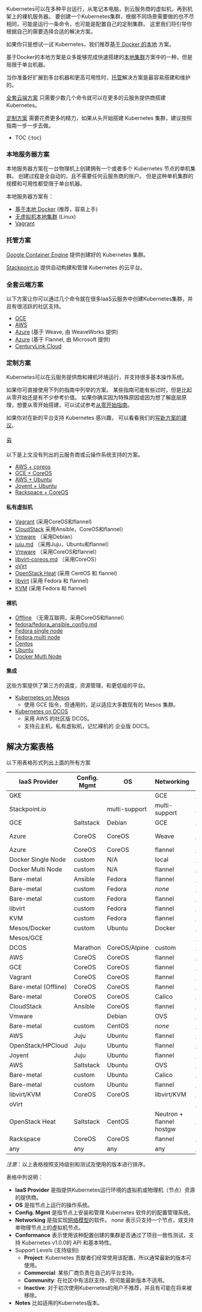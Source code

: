 ---
---

Kubernetes可以在多种平台运行，从笔记本电脑，到云服务商的虚拟机，再到机架上的裸机服务器。
要创建一个Kubernetes集群，根据不同场景需要做的也不尽相同，可能是运行一条命令，也可能是配置自己的定制集群。
这里我们将引导你根据自己的需要选择合适的解决方案。

如果你只是想试一试 Kubernetes，我们推荐[基于 Docker 的本地](/docs/getting-started-guides/docker) 方案。

基于Docker的本地方案是众多能够完成快速搭建的[本地集群](#local-machine-solutions)方案中的一种，但是局限于单台机器。

当你准备好扩展到多台机器和更高可用性时，[托管](#hosted-solutions)解决方案是最容易搭建和维护的。

[全套云端方案](#turn-key-cloud-solutions) 只需要少数几个命令就可以在更多的云服务提供商搭建 Kubernetes。

[定制方案](#custom-solutions)  需要花费更多的精力，如果从头开始搭建 Kubernetes 集群，建议按照指南一步一步去做。

* TOC
{:toc}

### 本地服务器方案

本地服务器方案在一台物理机上创建拥有一个或者多个 Kubernetes 节点的单机集群。
创建过程是全自动的，且不需要任何云服务商的账户。
但是这种单机集群的规模和可用性都受限于单台机器。

本地服务器方案有：

- [基于本地 Docker](/docs/getting-started-guides/docker) (推荐，容易上手)
- [无虚拟机本地集群](/docs/getting-started-guides/locally) (Linux)
- [Vagrant](/docs/getting-started-guides/vagrant)


### 托管方案

[Google Container Engine](https://cloud.google.com/container-engine) 提供创建好的 Kubernetes 集群。

[Stackpoint.io](https://stackpoint.io) 提供自动构建和管理 Kubernetes 的云平台。

### 全套云端方案

以下方案让你可以通过几个命令就在很多IaaS云服务中创建Kubernetes集群，并且有很活跃的社区支持。

- [GCE](/docs/getting-started-guides/gce)
- [AWS](/docs/getting-started-guides/aws)
- [Azure](/docs/getting-started-guides/coreos/azure/) (基于 Weave, 由 WeaveWorks 提供)
- [Azure](/docs/getting-started-guides/azure/) (基于 Flannel, 由 Microsoft 提供)
- [CenturyLink Cloud](/docs/getting-started-guides/clc)

### 定制方案

Kubernetes可以在云服务提供商和裸机环境运行，并支持很多基本操作系统。

如果你可直接使用下列的指南中列举的方案。
某些指南可能有些过时，但是比起从零开始还是有不少参考价值。
如果你确实因为特殊原因或因为想了解底层原理，想要从零开始搭建，可以试试参考[从零开始指南](/docs/getting-started-guides/scratch)。

如果你对在新的平台支持 Kubernetes 感兴趣，
可以看看我们的[写新方案的建议](https://github.com/kubernetes/kubernetes/tree/{{page.githubbranch}}/docs/devel/writing-a-getting-started-guide.md)。

#### 云

以下是上文没有列出的云服务商或云操作系统支持的方案。

- [AWS + coreos](/docs/getting-started-guides/coreos)
- [GCE + CoreOS](/docs/getting-started-guides/coreos)
- [AWS + Ubuntu](/docs/getting-started-guides/juju)
- [Joyent + Ubuntu](/docs/getting-started-guides/juju)
- [Rackspace + CoreOS](/docs/getting-started-guides/rackspace)

#### 私有虚拟机

- [Vagrant](/docs/getting-started-guides/coreos) (采用CoreOS和flannel)
- [CloudStack](/docs/getting-started-guides/cloudstack) 采用Ansible，CoreOS和flannel）
- [Vmware](/docs/getting-started-guides/vsphere)  （采用Debian）
- [juju.md](/docs/getting-started-guides/juju) （采用Juju，Ubuntu和flannel）
- [Vmware](/docs/getting-started-guides/coreos) （采用CoreOS和flannel）
- [libvirt-coreos.md](/docs/getting-started-guides/libvirt-coreos)  （采用CoreOS）
- [oVirt](/docs/getting-started-guides/ovirt)
- [OpenStack Heat](/docs/getting-started-guides/openstack-heat) (采用 CentOS 和 flannel)
- [libvirt](/docs/getting-started-guides/fedora/flannel_multi_node_cluster) (采用 Fedora 和 flannel)
- [KVM](/docs/getting-started-guides/fedora/flannel_multi_node_cluster)  (采用 Fedora 和 flannel)

#### 裸机

- [Offline](/docs/getting-started-guides/coreos/bare_metal_offline) （无需互联网，采用CoreOS和flannel）
- [fedora/fedora_ansible_config.md](/docs/getting-started-guides/fedora/fedora_ansible_config)
- [Fedora single node](/docs/getting-started-guides/fedora/fedora_manual_config)
- [Fedora multi node](/docs/getting-started-guides/fedora/flannel_multi_node_cluster)
- [Centos](/docs/getting-started-guides/centos/centos_manual_config)
- [Ubuntu](/docs/getting-started-guides/ubuntu)
- [Docker Multi Node](/docs/getting-started-guides/docker-multinode)

#### 集成

这些方案提供了第三方的调度，资源管理，和更低级的平台。

- [Kubernetes on Mesos](/docs/getting-started-guides/mesos)
  - 使用 GCE 指令，但通用的，足以适应大多数现有的 Mesos 集群。
- [Kubernetes on DCOS](/docs/getting-started-guides/dcos)
  - 采用 AWS 的社区版 DCOS。
  - 支持云主机，私有虚拟机，记忆裸机的 企业版 DOCS。

## 解决方案表格

以下用表格形式列出上面的所有方案

IaaS Provider        | Config. Mgmt | OS     | Networking  | Docs                                              | Conforms | Support Level
-------------------- | ------------ | ------ | ----------  | ---------------------------------------------     | ---------| ----------------------------
GKE                  |              |        | GCE         | [docs](https://cloud.google.com/container-engine) | ['œ“][3]   | Commercial
Stackpoint.io        |              | multi-support       | multi-support   | [docs](http://www.stackpointcloud.com) |    | Commercial
GCE                  | Saltstack    | Debian | GCE         | [docs](/docs/getting-started-guides/gce)                                    | ['œ“][1]   | Project
Azure                | CoreOS       | CoreOS | Weave       | [docs](/docs/getting-started-guides/coreos/azure/)                    |          | Community ([@errordeveloper](https://github.com/errordeveloper), [@squillace](https://github.com/squillace), [@chanezon](https://github.com/chanezon), [@crossorigin](https://github.com/crossorigin))
Azure                | CoreOS       | CoreOS | flannel     | [docs](/docs/getting-started-guides/azure)                    |          | Community ([@colemickens](https://github.com/colemickens))
Docker Single Node   | custom       | N/A    | local       | [docs](/docs/getting-started-guides/docker)                                 |          | Project ([@brendandburns](https://github.com/brendandburns))
Docker Multi Node    | custom       | N/A    | flannel     | [docs](/docs/getting-started-guides/docker-multinode)                       |          | Project ([@brendandburns](https://github.com/brendandburns))
Bare-metal           | Ansible      | Fedora | flannel     | [docs](/docs/getting-started-guides/fedora/fedora_ansible_config)           |          | Project
Bare-metal           | custom       | Fedora | _none_      | [docs](/docs/getting-started-guides/fedora/fedora_manual_config)            |          | Project
Bare-metal           | custom       | Fedora | flannel     | [docs](/docs/getting-started-guides/fedora/flannel_multi_node_cluster)      |          | Community ([@aveshagarwal](https://github.com/aveshagarwal))
libvirt              | custom       | Fedora | flannel     | [docs](/docs/getting-started-guides/fedora/flannel_multi_node_cluster)      |          | Community ([@aveshagarwal](https://github.com/aveshagarwal))
KVM                  | custom       | Fedora | flannel     | [docs](/docs/getting-started-guides/fedora/flannel_multi_node_cluster)      |          | Community ([@aveshagarwal](https://github.com/aveshagarwal))
Mesos/Docker         | custom       | Ubuntu | Docker      | [docs](/docs/getting-started-guides/mesos-docker)                           |          | Community ([Kubernetes-Mesos Authors](https://github.com/mesosphere/kubernetes-mesos/blob/master/AUTHORS.md))
Mesos/GCE            |              |        |             | [docs](/docs/getting-started-guides/mesos)                                  |          | Community ([Kubernetes-Mesos Authors](https://github.com/mesosphere/kubernetes-mesos/blob/master/AUTHORS.md))
DCOS                 | Marathon   | CoreOS/Alpine | custom | [docs](/docs/getting-started-guides/dcos)                                   |          | Community ([Kubernetes-Mesos Authors](https://github.com/mesosphere/kubernetes-mesos/blob/master/AUTHORS.md))
AWS                  | CoreOS       | CoreOS | flannel     | [docs](/docs/getting-started-guides/aws)                                 |          | Community
GCE                  | CoreOS       | CoreOS | flannel     | [docs](/docs/getting-started-guides/coreos)                                 |          | Community ([@pires](https://github.com/pires))
Vagrant              | CoreOS       | CoreOS | flannel     | [docs](/docs/getting-started-guides/coreos)                                 |          | Community ([@pires](https://github.com/pires), [@AntonioMeireles](https://github.com/AntonioMeireles))
Bare-metal (Offline) | CoreOS       | CoreOS | flannel     | [docs](/docs/getting-started-guides/coreos/bare_metal_offline)              |          | Community ([@jeffbean](https://github.com/jeffbean))
Bare-metal           | CoreOS       | CoreOS | Calico      | [docs](/docs/getting-started-guides/coreos/bare_metal_calico)               |          | Community ([@caseydavenport](https://github.com/caseydavenport))
CloudStack           | Ansible      | CoreOS | flannel     | [docs](/docs/getting-started-guides/cloudstack)                             |          | Community ([@runseb](https://github.com/runseb))
Vmware               |              | Debian | OVS         | [docs](/docs/getting-started-guides/vsphere)                                |          | Community ([@pietern](https://github.com/pietern))
Bare-metal           | custom       | CentOS | _none_      | [docs](/docs/getting-started-guides/centos/centos_manual_config)            |          | Community ([@coolsvap](https://github.com/coolsvap))
AWS                  | Juju         | Ubuntu | flannel     | [docs](/docs/getting-started-guides/juju)                                   |          | [Community](https://github.com/whitmo/bundle-kubernetes) ( [@whit](https://github.com/whitmo), [@matt](https://github.com/mbruzek), [@chuck](https://github.com/chuckbutler) )
OpenStack/HPCloud    | Juju         | Ubuntu | flannel     | [docs](/docs/getting-started-guides/juju)                                   |          | [Community](https://github.com/whitmo/bundle-kubernetes) ( [@whit](https://github.com/whitmo), [@matt](https://github.com/mbruzek), [@chuck](https://github.com/chuckbutler) )
Joyent               | Juju         | Ubuntu | flannel     | [docs](/docs/getting-started-guides/juju)                                   |          | [Community](https://github.com/whitmo/bundle-kubernetes) ( [@whit](https://github.com/whitmo), [@matt](https://github.com/mbruzek), [@chuck](https://github.com/chuckbutler) )
AWS                  | Saltstack    | Ubuntu | OVS         | [docs](/docs/getting-started-guides/aws)                                    |          | Community ([@justinsb](https://github.com/justinsb))
Bare-metal           | custom       | Ubuntu | Calico      | [docs](/docs/getting-started-guides/ubuntu-calico)                          |          | Community ([@djosborne](https://github.com/djosborne))
Bare-metal           | custom       | Ubuntu | flannel     | [docs](/docs/getting-started-guides/ubuntu)                                 |          | Community ([@resouer](https://github.com/resouer), [@WIZARD-CXY](https://github.com/WIZARD-CXY))
libvirt/KVM          | CoreOS       | CoreOS | libvirt/KVM | [docs](/docs/getting-started-guides/libvirt-coreos)                         |          | Community ([@lhuard1A](https://github.com/lhuard1A))
oVirt                |              |        |             | [docs](/docs/getting-started-guides/ovirt)                                  |          | Community ([@simon3z](https://github.com/simon3z))
OpenStack Heat       | Saltstack    | CentOS | Neutron + flannel hostgw | [docs](/docs/getting-started-guides/openstack-heat)            |          | Community ([@FujitsuEnablingSoftwareTechnologyGmbH](https://github.com/FujitsuEnablingSoftwareTechnologyGmbH))
Rackspace            | CoreOS       | CoreOS | flannel     | [docs](/docs/getting-started-guides/rackspace)                              |          | Community ([@doublerr](https://github.com/doublerr))
any                  | any          | any    | any         | [docs](/docs/getting-started-guides/scratch)                                |          | Community ([@erictune](https://github.com/erictune))


*注意*：以上表格按照支持级别和测试及使用的版本进行排序。

表格中列说明：

- **IaaS Provider** 是指提供Kubernetes运行环境的虚拟机或物理机（节点）资源的提供商。
- **OS** 是指节点上运行的操作系统。
- **Config. Mgmt** 是指节点上安装和管理 Kubernetes 软件的的配置管理系统。
- **Networking** 是指实现[网络模型](/docs/admin/networking)的软件。
  _none_ 表示只支持一个节点，或支持单物理节点上的虚拟机节点。
- **Conformance** 表示使用该种配置创建的集群是否通过了项目一致性测试，支持 Kubernetes v1.0.0的 API 和基本特性。
- Support Levels (支持级别)
  - **Project**: Kubernetes 贡献者们经常使用该配置，所以通常最新的版本可使用。
  - **Commercial**: 某些厂商负责在自己的平台支持。
  - **Community**: 在社区中有活跃支持，但可能最新版本不适用。
  - **Inactive**: 对于初次使用Kubernetes的用户不推荐，并且有可能在将来被移除。
- **Notes** 比如适用的Kubernetes版本。


<!-- reference style links below here -->
<!-- GCE conformance test result -->
[1]: https://gist.github.com/erictune/4cabc010906afbcc5061
<!-- Vagrant conformance test result -->
[2]: https://gist.github.com/derekwaynecarr/505e56036cdf010bf6b6
<!-- GKE conformance test result -->
[3]: https://gist.github.com/erictune/2f39b22f72565365e59b
